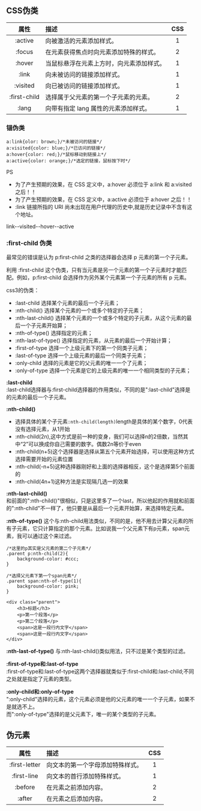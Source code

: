 ## CSS伪类
|属性|描述|CSS|
|:---:|:---|:---:|
|:active|向被激活的元素添加样式。|1|
|:focus|在元素获得焦点时向元素添加特殊的样式。|2|
|:hover|当鼠标悬浮在元素上方时，向元素添加样式。|1|
|:link|向未被访问的链接添加样式。|1|
|:visited|向已被访问的链接添加样式。|1|
|:first-child|选择属于父元素的第一个子元素的元素。|2|
|:lang|向带有指定 lang 属性的元素添加样式。|1|

### 锚伪类
```
a:link{olor: brown;}/*未被访问的链接*/
a:visited{color: blue;}/*已访问的链接*/
a:hover{color: red;}/*鼠标移动到链接上*/
a:active{color: orange;}/*选定的链接，鼠标按下时*/
```
PS   
+ 为了产生预期的效果，在 CSS 定义中，a:hover 必须位于 a:link 和 a:visited 之后！！
+ 为了产生预期的效果，在 CSS 定义中，a:active 必须位于 a:hover 之后！！
+ :link 链接所指的 URI 尚未出现在用户代理的历史中,就是历史记录中不含有这个地址。    

link--visited--hover--active 


###  :first-child 伪类
最常见的错误是认为 p:first-child 之类的选择器会选择 p 元素的第一个子元素。

利用 :first-child 这个伪类，只有当元素是另一个元素的第一个子元素时才能匹配。例如，p:first-child 会选择作为另外某个元素第一个子元素的所有 p 元素。

css3的伪类：
+ :last-child 选择某个元素的最后一个子元素；
+ :nth-child() 选择某个元素的一个或多个特定的子元素；
+ :nth-last-child() 选择某个元素的一个或多个特定的子元素，从这个元素的最后一个子元素开始算；
+ :nth-of-type() 选择指定的元素；
+ :nth-last-of-type() 选择指定的元素，从元素的最后一个开始计算；
+ :first-of-type 选择一个上级元素下的第一个同类子元素；
+ :last-of-type 选择一个上级元素的最后一个同类子元素；
+ :only-child 选择的元素是它的父元素的唯一一个了元素；
+ :only-of-type 选择一个元素是它的上级元素的唯一一个相同类型的子元素；

**:last-child**   
:last-child选择器与:first-child选择器的作用类似，不同的是":last-child"选择是的元素的最后一个子元素。   

**:nth-child()**
+ 选择具体的某个子元素`:nth-child(length)`length是具体的某个数字，0代表没有选择元素，从1开始
+ :nth-child(2n),这中方式是前一种的变身，我们可以选择n的2倍数，当然其中“2”可以换成你自己需要的数字。偶数2n等价于even
+ :nth-child(n+5)这个选择器是选择从第五个元素开始选择，可以使用这种方式选择需要开始的元素位置
+ :nth-child(-n+5)这种选择器刚好和上面的选择器相反，这个是选择第5个前面的
+ :nth-child(4n+1)这种方法是实现隔几选一的效果   

**:nth-last-child()**       
和前面的":nth-child()"很相似，只是这里多了一个last，所以他起的作用就和前面的":nth-child"不一样了，他只要是从最后一个元素开始算，来选择特定元素。 


**:nth-of-type()**
这个与:nth-child用法类似，不同的是，他不用去计算父元素的所有子元素，它只计算指定的那个元素。比如说我一个父元素下有p元素，span元素，我可以通过这个来过滤。
```
/*这里的p其实是父元素的第二个子元素*/
.parent p:nth-child(2){
    background-color: #ccc;
}

/*选择父元素下第一个span元素*/
.parent span:nth-of-type(1){
    background-color: pink;
}

<div class="parent">
    <h3>标题</h3>
    <p>第一个段落</p>
    <p>第二个段落</p>
    <span>这是一段行内文字</span>
    <span>这是一段行内文字</span>
</div>
```
**:nth-last-of-type()**
与:nth-last-child()类似用法，只不过是某个类型的过滤。


**:first-of-type和:last-of-type**    
:first-of-type和:last-of-type这两个选择器就类似于:first-child和:last-child;不同之处就是指定了元素的类型。    


**:only-child和:only-of-type**   
":only-child"选择的元素，这个元素必须是他的父元素的唯一一个子元素，如果不是就选不上。   
而":only-of-type"选择的是父元素下，唯一的某个类型的子元素。

## 伪元素
|属性|描述|CSS|
|:----:|:----|:---:|
|:first-letter|向文本的第一个字母添加特殊样式。|1|
|:first-line|向文本的首行添加特殊样式。|1|
|:before|在元素之前添加内容。|2|
|:after|在元素之后添加内容。|2|
